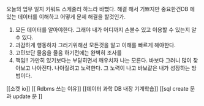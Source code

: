 오늘의 업무 일지 
키워드 스케줄러 하느라 바뻤다. 해결 해서 기쁘지만 중요한건DB 에있는 데이터를 이해하고 어떻게 문제 해결을 할것인가. 
1. 모든 데이터를 알아야한다. 그래야 내가 어디까지 손볼수 있고 이용할 수 있는지 알 수 있다.
2. 과감하게 행동하자 그러기위해선 모든것을 알고 이해를 빠르게 해야한다. 
3. 고민보단 물음을 물음 하기전에는 완벽히 조사를 
4. 책임!! 가만히 있기보다는 부딛히면서 깨우치자 나는 모른다. 바보다 그러니 많이 찾아보고 나아진다.
나아질려고 노력한다. 그 노력이 나고 바보같은 내가 성장하는 방법이다.


[[소켓 io]]
[[ Rdbms 쓰는 이유]]
[[데이터 과학 DB 내장 기계학습]]
[[sql create 문과 update 문 ]]

